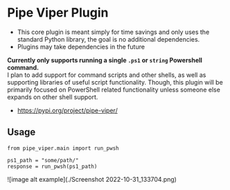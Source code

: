 # Pipe Viper Plugin

* This core plugin is meant simply for time savings and only uses the standard Python library, the goal is no additional dependencies.
* Plugins may take dependencies in the future  
  
__Currently only supports running a single `.ps1` or `string` Powershell command.__  
I plan to add support for command scripts and other shells, as well as supporting libraries of useful script functionality. Though, this plugin will be primarily focused on PowerShell related functionality unless someone else expands on other shell support.

* https://pypi.org/project/pipe-viper/

## Usage

```
from pipe_viper.main import run_pwsh

ps1_path = "some/path/"
response = run_pwsh(ps1_path)
```  

![image alt example](./Screenshot 2022-10-31_133704.png)
